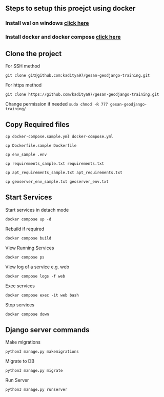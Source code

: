 ## Steps to setup this proejct using docker
### Install wsl on windows [click here](https://learn.microsoft.com/en-us/windows/wsl/install)
### Install docker and docker compose [click here](https://docs.docker.com/engine/install/ubuntu/)
## Clone the project
For SSH method
```SH
git clone git@github.com:kaditya97/gesan-geodjango-training.git
```
For https method
```SH
git clone https://github.com/kaditya97/gesan-geodjango-training.git
```
Change permission if needed `sudo chmod -R 777 gesan-geodjango-training/`

## Copy Required files
```SH
cp docker-compose.sample.yml docker-compose.yml
```
```SH
cp Dockerfile.sample Dockerfile
```
```SH
cp env_sample .env
```
```SH
cp requirements_sample.txt requirements.txt
```
```SH
cp apt_requirements_sample.txt apt_requirements.txt
```
```SH
cp geoserver_env_sample.txt geoserver_env.txt
```

## Start Services
Start services in detach mode
```SH
docker compose up -d
```
Rebuild if required
```SH
docker compose build
```
View Running Services
```SH
docker compose ps
```
View log of a service e.g. web
```SH
docker compose logs -f web
```
Exec services
```SH
docker compose exec -it web bash
```
Stop services
```SH
docker compose down
```

## Django server commands
Make migrations
```SH
python3 manage.py makemigrations
```
Migrate to DB
```SH
python3 manage.py migrate
```
Run Server
```SH
python3 manage.py runserver
```

